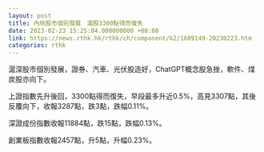 ```yaml
---
layout: post
title: 內地股市個別發展　滬股3300點得而復失
date: 2023-02-23 15:25:04.000000000 +08:00
link: https://news.rthk.hk/rthk/ch/component/k2/1689149-20230223.htm
categories: rthk
---
```


滬深股市個別發展，證券、汽車、光伏股造好，ChatGPT概念股急挫，軟件、煤炭股亦向下。

上證指數先升後回，3300點得而復失，早段最多升近0.5%，高見3307點，其後反覆向下，收報3287點，跌3點，跌幅0.11%。

深證成份指數收報11884點，跌15點，跌幅0.13%。

創業板指數收報2457點，升5點，升幅0.23%。
